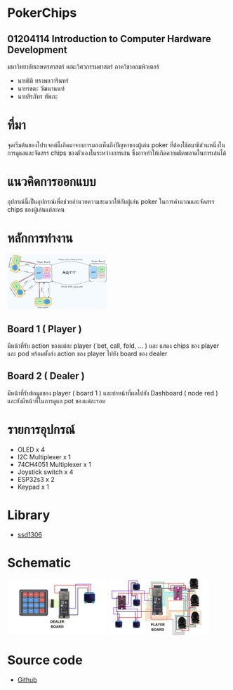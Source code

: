 # PokerChips

## 01204114 Introduction to Computer Hardware Development
มหาวิทยาลัยเกษตรศาสตร์ คณะวิศวกรรมศาสตร์ ภาควิชาคอมพิวเตอร์
- นายธิติ ทรงพลวารินทร์
- นายรชตะ วัฒนานนท์
- นายสิรภัทร ทัพภะ


# ที่มา
จุดเริ่มต้นของโปรเจกต์นี้เกิดมาจากการมองเห็นถึงปัญหาของผู้เล่น poker ที่ต้องใช้สมาธิส่วนหนึ่งในการดูแลและจัดสรร chips ของตัวเองในระหว่างการเล่น ซึ่งอาจทำให้เกิดความผิดพลาดในการเล่นได้

# แนวคิดการออกแบบ
อุปกรณ์นี้เป็นอุปกรณ์เพื่อช่วยอำนวยความสะดวกให้กับผู้เล่น poker ในการคำนวณและจัดสรร chips ของผู้เล่นแต่ละคน

# หลักการทำงาน

<img src="https://raw.githubusercontent.com/Siraphat-ohm/PokerChips/refs/heads/main/img/overall.png" width="45%">

## Board 1 ( Player ) 
มีหน้าที่รับ action ของแต่ละ player ( bet, call, fold, ... ) และ แสดง chips ของ player และ pod พร้อมทั้งส่ง action ของ player ไปยัง board ของ dealer  

## Board 2 ( Dealer )
มีหน้าที่รับข้อมูลของ player ( board 1 ) และทำหน้าที่ผลไปยัง Dashboard ( node red ) และยังมีหน้าที่ในการดูแล pot ของแต่ละรอบ

# รายการอุปกรณ์
- OLED x 4
- I2C Multiplexer x 1
- 74CH4051 Multiplexer x 1
- Joystick switch x 4
- ESP32s3 x 2
- Keypad x 1

# Library

- [ssd1306](https://github.com/adafruit/Adafruit_Python_SSD1306)

# Schematic

 <img src="https://raw.githubusercontent.com/Siraphat-ohm/PokerChips/refs/heads/main/img/Schematic%20Dealer%20Board.png" width="45%"> <img src="https://raw.githubusercontent.com/Siraphat-ohm/PokerChips/refs/heads/main/img/Schematic%20Player%20Board.png" width="45%">

# Source code
- [Github](https://github.com/Siraphat-ohm/PokerChips/tree/main)
